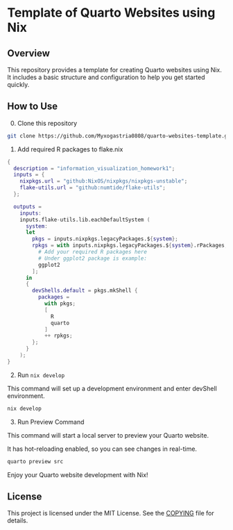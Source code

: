 # Template of Quarto Websites using Nix

## Overview

This repository provides a template for creating Quarto websites using Nix.
It includes a basic structure and configuration to help you get started quickly.

## How to Use

0. Clone this repository

```sh
git clone https://github.com/Myxogastria0808/quarto-websites-template.git
```

1. Add required R packages to flake.nix

```nix
{
  description = "information_visualization_homework1";
  inputs = {
    nixpkgs.url = "github:NixOS/nixpkgs/nixpkgs-unstable";
    flake-utils.url = "github:numtide/flake-utils";
  };

  outputs =
    inputs:
    inputs.flake-utils.lib.eachDefaultSystem (
      system:
      let
        pkgs = inputs.nixpkgs.legacyPackages.${system};
        rpkgs = with inputs.nixpkgs.legacyPackages.${system}.rPackages; [
          # Add your required R packages here
          # Under ggplot2 package is example:
          ggplot2
        ];
      in
      {
        devShells.default = pkgs.mkShell {
          packages =
            with pkgs;
            [
              R
              quarto
            ]
            ++ rpkgs;
        };
      }
    );
}
```

2. Run `nix develop`

This command will set up a development environment and enter devShell environment.

```sh
nix develop
```

3. Run Preview Command

This command will start a local server to preview your Quarto website.

It has hot-reloading enabled, so you can see changes in real-time.

```sh
quarto preview src
```

Enjoy your Quarto website development with Nix!

## License

This project is licensed under the MIT License. See the [COPYING](https://github.com/Myxogastria0808/quarto-websites-template/blob/main/COPYING) file for details.